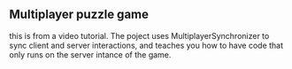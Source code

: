 ## Multiplayer puzzle game ##

this is from a video tutorial. The poject uses MultiplayerSynchronizer to sync client and server interactions,  and teaches you how to have code that only runs on the server intance of the game.
